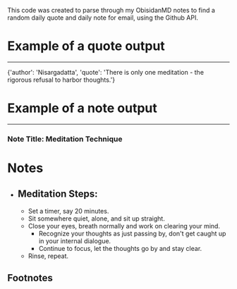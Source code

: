 This code was created to parse through my ObisidanMD notes to find a random daily quote and daily note for email, using the Github API. 

# Example of a quote output
---
{'author': 'Nisargadatta', 'quote': 'There is only one meditation - the rigorous refusal to harbor thoughts.'}

# Example of a note output
---
<h3>Note Title: Meditation Technique</h3> <h1>Notes</h1>
<ul><li>
<h2>Meditation Steps:</h2>
<ul>
<li>Set a timer, say 20 minutes.</li>
<li>Sit somewhere quiet, alone, and sit up straight.</li>
<li>Close your eyes, breath normally and work on clearing your mind. <ul>
<li>Recognize your thoughts as just passing by, don't get caught up in your internal dialogue.</li>
<li>Continue to focus, let the thoughts go by and stay clear.</li>
</ul>
</li><li>Rinse, repeat. </li>
</ul>
</li>
</ul>
<h2>Footnotes</h2>
